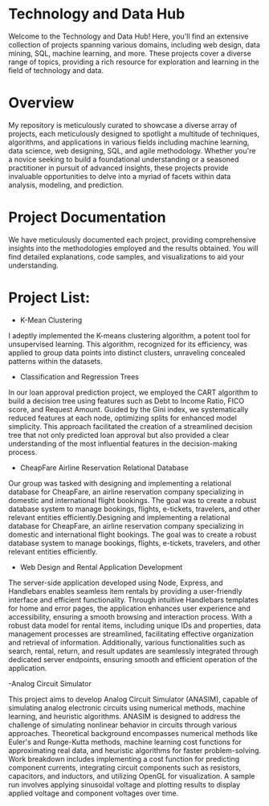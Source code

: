 # Technology and Data Hub

Welcome to the Technology and Data Hub! Here, you'll find an extensive collection of projects spanning various domains, including web design, data mining, SQL, machine learning, and more. These projects cover a diverse range of topics, providing a rich resource for exploration and learning in the field of technology and data.

# Overview

My repository is meticulously curated to showcase a diverse array of projects, each meticulously designed to spotlight a multitude of techniques, algorithms, and applications in various fields including machine learning, data science, web designing, SQL, and agile methodology. Whether you're a novice seeking to build a foundational understanding or a seasoned practitioner in pursuit of advanced insights, these projects provide invaluable opportunities to delve into a myriad of facets within data analysis, modeling, and prediction.


# Project Documentation
We have meticulously documented each project, providing comprehensive insights into the methodologies employed and the results obtained. You will find detailed explanations, code samples, and visualizations to aid your understanding.

# Project List:

- K-Mean Clustering

I adeptly implemented the K-means clustering algorithm, a potent tool for unsupervised learning. This algorithm, recognized for its efficiency, was applied to group data points into distinct clusters, unraveling concealed patterns within the datasets. 

- Classification and Regression Trees

In our loan approval prediction project, we employed the CART algorithm to build a decision tree using features such as Debt to Income Ratio, FICO score, and Request Amount. Guided by the Gini index, we systematically reduced features at each node, optimizing splits for enhanced model simplicity. This approach facilitated the creation of a streamlined decision tree that not only predicted loan approval but also provided a clear understanding of the most influential features in the decision-making process.

- CheapFare Airline Reservation Relational Database

Our group was tasked with designing and implementing a relational database for CheapFare, an airline reservation company specializing in domestic and international flight bookings. The goal was to create a robust database system to manage bookings, flights, e-tickets, travelers, and other relevant entities efficiently.Designing and implementing a relational database for CheapFare, an airline reservation company specializing in domestic and international flight bookings. The goal was to create a robust database system to manage bookings, flights, e-tickets, travelers, and other relevant entities efficiently.

- Web Design and Rental Application Development

The server-side application developed using Node, Express, and Handlebars enables seamless item rentals by providing a user-friendly interface and efficient functionality. Through intuitive Handlebars templates for home and error pages, the application enhances user experience and accessibility, ensuring a smooth browsing and interaction process. With a robust data model for rental items, including unique IDs and properties, data management processes are streamlined, facilitating effective organization and retrieval of information. Additionally, various functionalities such as search, rental, return, and result updates are seamlessly integrated through dedicated server endpoints, ensuring smooth and efficient operation of the application.

-Analog Circuit Simulator

This project aims to develop Analog Circuit Simulator (ANASIM), capable of simulating analog electronic circuits using numerical methods, machine learning, and heuristic algorithms. ANASIM is designed to address the challenge of simulating nonlinear behavior in circuits through various approaches. Theoretical background encompasses numerical methods like Euler's and Runge-Kutta methods, machine learning cost functions for approximating real data, and heuristic algorithms for faster problem-solving. Work breakdown includes implementing a cost function for predicting component currents, integrating circuit components such as resistors, capacitors, and inductors, and utilizing OpenGL for visualization. A sample run involves applying sinusoidal voltage and plotting results to display applied voltage and component voltages over time.
